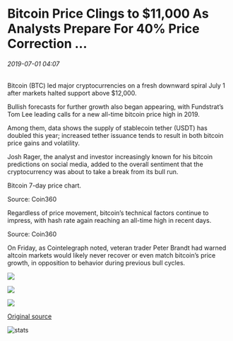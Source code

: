 # Bitcoin Price Clings to $11,000 As Analysts Prepare For 40% Price Correction ...

###### 2019-07-01 04:07

Bitcoin (BTC) led major cryptocurrencies on a fresh downward spiral July 1 after markets halted support above $12,000.

Bullish forecasts for further growth also began appearing, with Fundstrat’s Tom Lee leading calls for a new all-time bitcoin price high in 2019.

Among them, data shows the supply of stablecoin tether (USDT) has doubled this year; increased tether issuance tends to result in both bitcoin price gains and volatility.

Josh Rager, the analyst and investor increasingly known for his bitcoin predictions on social media, added to the overall sentiment that the cryptocurrency was about to take a break from its bull run.

Bitcoin 7-day price chart.

Source: Coin360

Regardless of price movement, bitcoin’s technical factors continue to impress, with hash rate again reaching an all-time high in recent days.

Source: Coin360

On Friday, as Cointelegraph noted, veteran trader Peter Brandt had warned altcoin markets would likely never recover or even match bitcoin’s price growth, in opposition to behavior during previous bull cycles.

![](https://s3.cointelegraph.com/storage/uploads/view/c8c78fa4a3ad776d9b77ee89e87b9c6a.png)

![](https://s3.cointelegraph.com/storage/uploads/view/aaf7d7a13a2a59589d86176de84fa378.png)

![](https://s3.cointelegraph.com/storage/uploads/view/27a65af2409e070dbf699af64025a785.png)

[Original source](https://cointelegraph.com/news/bitcoin-price-under-11-000-as-analysts-prepare-for-40-price-correction)

![stats](https://c.statcounter.com/11760860/0/a89fa40b/1/ "stats")